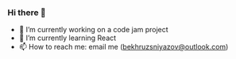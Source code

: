 ### Hi there 👋

- 🔭 I’m currently working on a code jam project
- 🌱 I’m currently learning React
- 📫 How to reach me: email me (bekhruzsniyazov@outlook.com)
